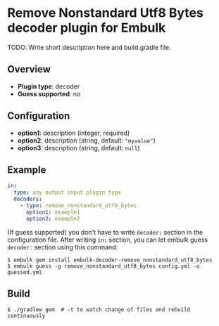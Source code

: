 # Remove Nonstandard Utf8 Bytes decoder plugin for Embulk

TODO: Write short description here and build.gradle file.

## Overview

* **Plugin type**: decoder
* **Guess supported**: no

## Configuration

- **option1**: description (integer, required)
- **option2**: description (string, default: `"myvalue"`)
- **option3**: description (string, default: `null`)

## Example

```yaml
in:
  type: any output input plugin type
  decoders:
    - type: remove_nonstandard_utf8_bytes
      option1: example1
      option2: example2
```

(If guess supported) you don't have to write `decoder:` section in the configuration file. After writing `in:` section, you can let embulk guess `decoder:` section using this command:

```
$ embulk gem install embulk-decoder-remove_nonstandard_utf8_bytes
$ embulk guess -g remove_nonstandard_utf8_bytes config.yml -o guessed.yml
```

## Build

```
$ ./gradlew gem  # -t to watch change of files and rebuild continuously
```
